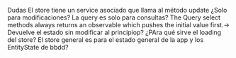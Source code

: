 Dudas
El store tiene un service asociado que llama al método update ¿Solo para modificaciones?
La query es solo para consultas?
The Query select methods always returns an observable which pushes the initial value first.-> Devuelve el estado sin modificar al principiop?
¿PAra qué sirve el loading del store?
El store general es para el estado general de la app y los EntityState de bbdd?